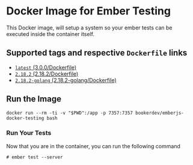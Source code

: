 # Docker Image for Ember Testing
This Docker image, will setup a system so your ember tests can be executed inside the container itself.

## Supported tags and respective `Dockerfile` links
+ [`latest` (3.0.0/Dockerfile)](https://github.com/BookerSoftwareInc/emberjs-docker-testing/blob/3.0.0/Dockerfile)
+ [`2.18.2` (2.18.2/Dockerfile)](https://github.com/BookerSoftwareInc/emberjs-docker-testing/blob/2.18.2/Dockerfile)
+ [`2.18.2-golang` (2.18.2-golang/Dockerfile)](https://github.com/BookerSoftwareInc/emberjs-docker-testing/blob/2.18.2-golang/Dockerfile)

## Run the Image

```
docker run --rm -ti -v "$PWD":/app -p 7357:7357 bookerdev/emberjs-docker-testing bash
```

### Run Your Tests
Now that you are in the container, you can run the following command

```
# ember test --server
```